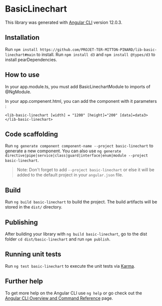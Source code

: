 # BasicLinechart

This library was generated with [Angular CLI](https://github.com/angular/angular-cli) version 12.0.3.

## Installation

Run `npm install https://github.com/PROJET-TER-MITTON-PINARD/lib-basic-linechart#main` to install.
Run `npm install d3` and `npm install @types/d3` to install pearDependencies.

## How to use 

In your app.module.ts, you must add BasicLinechartModule to imports of @NgModule. 

In your app.compenent.html, you can add the component with it parameters :
```
<lib-basic-linechart [width] = "1200" [height]="200" [data]=data3></lib-basic-linechart>
``` 

## Code scaffolding

Run `ng generate component component-name --project basic-linechart` to generate a new component. You can also use `ng generate directive|pipe|service|class|guard|interface|enum|module --project basic-linechart`.
> Note: Don't forget to add `--project basic-linechart` or else it will be added to the default project in your `angular.json` file. 

## Build

Run `ng build basic-linechart` to build the project. The build artifacts will be stored in the `dist/` directory.

## Publishing

After building your library with `ng build basic-linechart`, go to the dist folder `cd dist/basic-linechart` and run `npm publish`.

## Running unit tests

Run `ng test basic-linechart` to execute the unit tests via [Karma](https://karma-runner.github.io).

## Further help

To get more help on the Angular CLI use `ng help` or go check out the [Angular CLI Overview and Command Reference](https://angular.io/cli) page.
